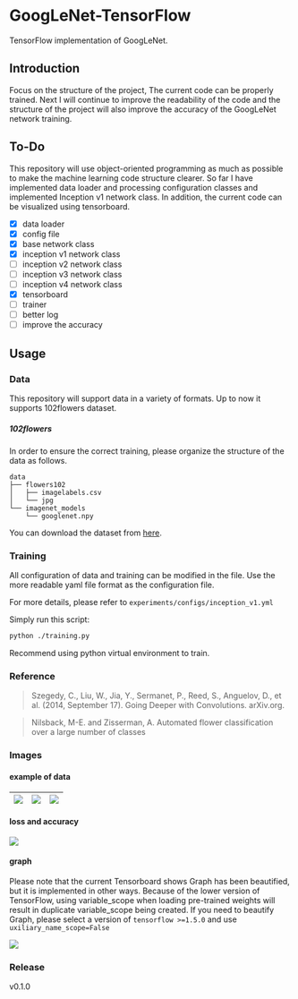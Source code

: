 # GoogLeNet-TensorFlow
TensorFlow implementation of GoogLeNet.

## Introduction
Focus on the structure of the project, The current code can be properly trained. Next I will continue to improve the readability of the code and the structure of the project will also improve the accuracy of the GoogLeNet network training.

## To-Do
This repository will use object-oriented programming as much as possible to make the machine learning code structure clearer. So far I have implemented data loader and processing configuration classes and implemented Inception v1 network class. In addition, the current code can be visualized using tensorboard.

- [x] data loader
- [x] config file
- [x] base network class
- [x] inception v1 network class
- [ ] inception v2 network class
- [ ] inception v3 network class
- [ ] inception v4 network class
- [x] tensorboard
- [ ] trainer
- [ ] better log
- [ ] improve the accuracy

## Usage

### Data
This repository will support data in a variety of formats.
Up to now it supports 102flowers dataset.

##### 102flowers
In order to ensure the correct training, please organize the structure of the data as follows.
```
data
├── flowers102
│   ├── imagelabels.csv
│   └── jpg
└── imagenet_models
    └── googlenet.npy

```
You can download the dataset from [here](http://www.robots.ox.ac.uk/~vgg/data/flowers/102/index.html).

### Training
All configuration of data and training can be modified in the file. Use the more readable yaml file format as the configuration file. 

For more details, please refer to `experiments/configs/inception_v1.yml`

Simply run this script:
```bash
python ./training.py
```
Recommend using python virtual environment to train.

### Reference
> Szegedy, C., Liu, W., Jia, Y., Sermanet, P., Reed, S., Anguelov, D., et al. (2014, September 17). Going Deeper with Convolutions. arXiv.org.

> Nilsback, M-E. and Zisserman, A.
> Automated flower classification over a large number of classes

### Images
#### example of data
|![](http://ww1.sinaimg.cn/thumbnail/006rfyOZgy1fpcpn6to9ij30ii0dwq54.jpg)|![](http://ww1.sinaimg.cn/thumbnail/006rfyOZgy1fpcpn6usntj30ij0dwgnp.jpg)|![](http://ww1.sinaimg.cn/thumbnail/006rfyOZgy1fpcppf8u16j30ku0dwq4y.jpg)|
|---|---|---|
#### loss and accuracy
![](http://ww1.sinaimg.cn/mw690/006rfyOZgy1fpcp7bei91j313k0f2775.jpg)
#### graph
Please note that the current Tensorboard shows Graph has been beautified, but it is implemented in other ways. Because of the lower version of TensorFlow, using variable_scope when loading pre-trained weights will result in duplicate variable_scope being created. If you need to beautify Graph, please select a version of `tensorflow >=1.5.0` and use `uxiliary_name_scope=False`

![](http://ww1.sinaimg.cn/mw690/006rfyOZgy1fpcp7f9av7j316n3zh4qp.jpg)
### Release
v0.1.0